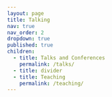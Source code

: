 ```yaml
---
layout: page
title: Talking
nav: true
nav_order: 2
dropdown: true
published: true
children:
  - title: Talks and Conferences
    permalink: /talks/
  - title: divider
  - title: Teaching
    permalink: /teaching/
---
```

